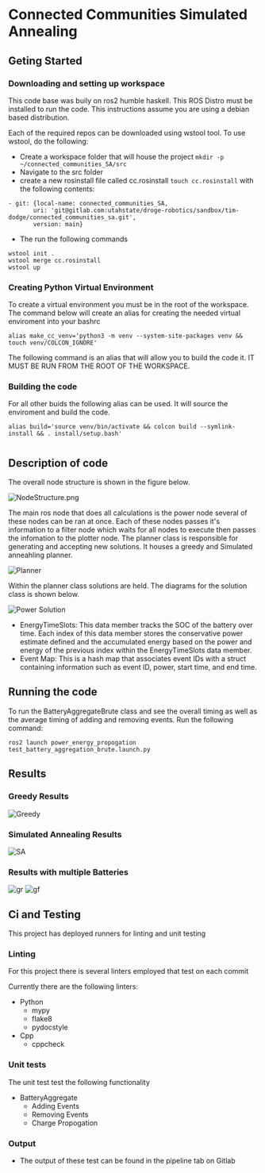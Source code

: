 # Connected Communities Simulated Annealing

## Geting Started

### Downloading and setting up workspace

This code base was buily on ros2 humble haskell. This ROS Distro must be installed to run the code. This instructions assume you are using a debian based distribution.

Each of the required repos can be downloaded using wstool tool.
To use wstool, do the following:

* Create a workspace folder that will house the project `mkdir -p ~/connected_communities_SA/src`
* Navigate to the src folder
* create a new rosinstall file called cc.rosinstall `touch cc.rosinstall` with the following contents:

```
- git: {local-name: connected_communities_SA,
       uri: 'git@gitlab.com:utahstate/droge-robotics/sandbox/tim-dodge/connected_communities_sa.git',
       version: main}
```

* The run the following commands

```
wstool init .
wstool merge cc.rosinstall
wstool up
```

### Creating Python Virtual Environment

To create a virtual environment you must be in the root of the workspace.
The command below will create an alias for creating the needed virtual enviroment into your bashrc

```
alias make_cc_venv='python3 -m venv --system-site-packages venv && touch venv/COLCON_IGNORE'
```

The following command is an alias that will allow you to build the code it. IT MUST BE RUN FROM THE ROOT OF THE WORKSPACE.

### Building the code

For all other buids the following alias can be used. It will source the enviroment and build the code.

```
alias build='source venv/bin/activate && colcon build --symlink-install && . install/setup.bash'
```

#

## Description of code

The overall node structure is shown in the figure below.

![NodeStructure.png](./.figures/node_struct.png)

The main ros node that does all calculations is the power node several of these nodes can be ran at once. Each of these nodes passes it's information to a filter node which waits for all nodes to execute then passes the infomation to the plotter node. The planner class is responsible for generating and accepting new solutions. It houses a greedy and Simulated anneahling planner.

![Planner](./.figures/planner.png)

Within the planner class solutions are held. The diagrams for the solution class is shown below.

![Power Solution](./.figures/power_sol.png)

* EnergyTimeSlots: This data member tracks the SOC of the battery over time. Each index of this data member stores the
conservative power estimate defined and the accumulated energy based on the power and energy of the previous
index within the EnergyTimeSlots data member.
* Event Map: This is a hash map that associates event IDs with a struct containing
information such as event ID, power, start time, and end time.

## Running the code

To run the BatteryAggregateBrute class and see the overall timing as well as the average timing of adding and removing events. Run the following command:

```
ros2 launch power_energy_propogation test_battery_aggregation_brute.launch.py
```

## Results

### Greedy Results

![Greedy](./.figures/Greedy.png)

### Simulated Annealing Results

![SA](./.figures/SA.png)

### Results with multiple Batteries

![gr](./.figures/greedy_results.png)
![gf](./.figures/fitness_resutls_greedy.png)

## Ci and Testing

This project has deployed runners for linting and unit testing

### Linting

For this project there is several linters employed that test on each commit

Currently there are the following linters:

* Python
  * mypy
  * flake8
  * pydocstyle
* Cpp
  * cppcheck

### Unit tests

The unit test test the following functionality

* BatteryAggregate
  * Adding Events
  * Removing Events
  * Charge Propogation

### Output

* The output of these test can be found in the pipeline tab on Gitlab
